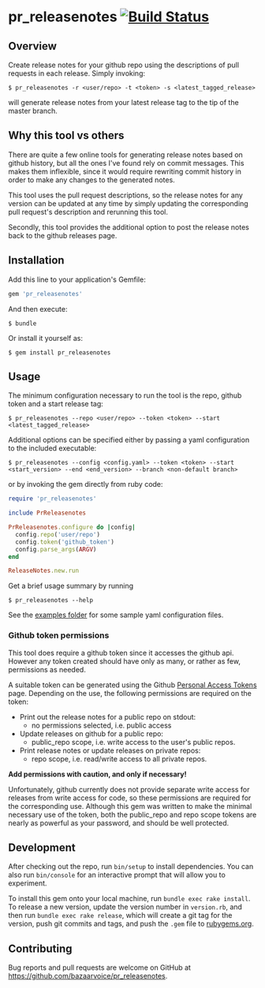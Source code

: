 # pr_releasenotes [![Build Status](https://travis-ci.org/bazaarvoice/pr_releasenotes.svg?branch=master)](https://travis-ci.org/arvindth/pr_releasenotes)

## Overview

Create release notes for your github repo using the descriptions of pull requests  in each release. Simply invoking:

    $ pr_releasenotes -r <user/repo> -t <token> -s <latest_tagged_release>

will generate release notes from your latest release tag to the tip of the master branch.

## Why this tool vs others

There are quite a few online tools for generating release notes based on github history, but all the ones I've found rely on commit messages. This makes them inflexible, since it would require rewriting commit history in order to make any changes to the generated notes.

This tool uses the pull request descriptions, so the release notes for any version can be updated at any time by simply updating the corresponding pull request's description and rerunning this tool.

Secondly, this tool provides the additional option to post the release notes back to the github releases page.

## Installation

Add this line to your application's Gemfile:

```ruby
gem 'pr_releasenotes'
```

And then execute:

    $ bundle

Or install it yourself as:

    $ gem install pr_releasenotes

## Usage

The minimum configuration necessary to run the tool is the repo, github token and a start release tag:

    $ pr_releasenotes --repo <user/repo> --token <token> --start <latest_tagged_release>

Additional options can be specified either by passing a yaml configuration to the included executable:

    $ pr_releasenotes --config <config.yaml> --token <token> --start <start_version> --end <end_version> --branch <non-default branch>

or by invoking the gem directly from ruby code:

```ruby
require 'pr_releasenotes'

include PrReleasenotes

PrReleasenotes.configure do |config|
  config.repo('user/repo')
  config.token('github_token')
  config.parse_args(ARGV)
end

ReleaseNotes.new.run
```

Get a brief usage summary by running

    $ pr_releasenotes --help


See the [examples folder](examples) for some sample yaml configuration files.

### Github token permissions

This tool does require a github token since it accesses the github api. However any token created should have only as many, or rather as few, permissions as needed.

A suitable token can be generated using the Github [Personal Access Tokens](https://github.com/settings/tokens) page. Depending on the use, the following permissions are required on the token:

* Print out the release notes for a public repo on stdout:
  * no permissions selected, i.e. public access
* Update releases on github for a public repo:
  * public_repo scope, i.e. write access to the user's public repos.
* Print release notes or update releases on private repos:
  * repo scope, i.e. read/write access to all private repos.

**Add permissions with caution, and only if necessary!**

Unfortunately, github currently does not provide separate write access for releases from write access for code, so these permissions are required for the corresponding use. Although this gem was written to make the minimal necessary use of the token, both the public_repo and repo scope tokens are nearly as powerful as your password, and should be well protected.

## Development

After checking out the repo, run `bin/setup` to install dependencies. You can also run `bin/console` for an interactive prompt that will allow you to experiment.

To install this gem onto your local machine, run `bundle exec rake install`. To release a new version, update the version number in `version.rb`, and then run `bundle exec rake release`, which will create a git tag for the version, push git commits and tags, and push the `.gem` file to [rubygems.org](https://rubygems.org).

## Contributing

Bug reports and pull requests are welcome on GitHub at https://github.com/bazaarvoice/pr_releasenotes.
